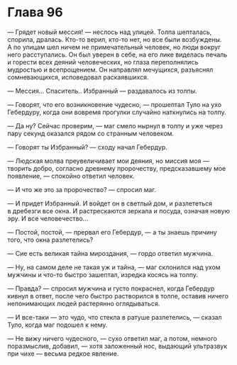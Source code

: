 # Глава 96

— Грядет новый мессия! — неслось над улицей. Толпа шепталась, спорила, дралась. Кто-то верил, кто-то нет, но все были возбуждены. А по улицам шел ничем не примечательный человек, но люди вокруг него расступались. Он был уверен в себе, на его лике виделась печаль и горести всех деяний человеческих, но глаза переполнялись мудростью и всепрощением. Он направлял мечущихся, разъяснял сомневающихся, исповедовал раскаявшихся.

— Мессия... Спаситель.. Избранный — раздавалось из толпы.

— Говорят, что его возникновение чудесно, — прошептал Туло на ухо Гебердуру, когда они вовремя прогулки случайно наткнулись на толпу.

— Да ну? Сейчас проверим, — маг смело нырнул в толпу и уже через пару секунд оказался рядом со странным человеком.

— Говорят ты Избранный? — сходу начал Гебердур.

— Людская молва преувеличивает мои деяния, но миссия моя — творить добро, согласно древнему пророчеству, предсказавшему мое появление, — спокойно ответил человек.

— И что же это за пророчество? — спросил маг.

— И придет Избранный. И войдет он в светлый дом, и разлететься в дребезги все окна. И растрескаются зеркала и посуда, означая новую эру. И все человечество... 

— Постой, постой, — прервал его Гебердур, — а ты знаешь причину того, что окна разлетелись?

— Сие есть великая тайна мироздания, — гордо ответил мужчина.

— Ну, на самом деле не такая уж и тайна, — маг склонился над ухом мужчины и что-то быстро зашептал, изредка косясь на толпу.

— Правда? — спросил мужчина и густо покраснел, когда Гебердур кивнул в ответ, после чего быстро растворился в толпе, оставив ничего непонимающих людей растерянно оглядываться.

— И все-таки — это чудо, что стекла в ратуше разлетелись, — сказал Туло, когда маг подошел к нему.

— Не вижу ничего чудесного, — сухо ответил маг, а потом, немного поразмыслив, добавил, — хотя заложенный нос, выдающий ультразвук при чихе — весьма редкое явление.

